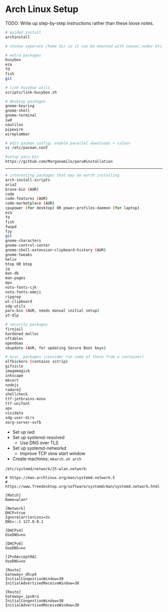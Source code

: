 # Arch Linux Setup

TODO: Write up step-by-step instructions rather than these loose notes.

```sh
# guided install
archinstall

# choose seperate /home dir so it can be mounted with noexec,nodev etc.
```

```sh
# extra packages
busybox
eza
fd
fish
git
```

```sh
# link busybox utils
scripts/link-busybox.sh
```

```sh
# desktop packages
gnome-keyring
gnome-shell
gnome-terminal
iwd
nautilus
pipewire
wireplumber
```

```sh
# edit pacman config; enable parallel downloads + colour
vi /etc/pacman.conf
```

<!--
```sh
#setup yay-bin
https://github.com/Jguer/yay#binary
```
-->

```sh
#setup paru-bin
https://github.com/Morganamilo/paru#installation
```

---

```sh
# interesting packages that may be worth installing
arch-install-scripts
aria2
brave-bin (AUR)
code
code-features (AUR)
code-marketplace (AUR)
cpupower (for desktop) OR power-profiles-daemon (for laptop)
eza
fd
fish
fwupd
fzy
git
gnome-characters
gnome-control-center
gnome-shell-extension-clipboard-history (AUR)
gnome-tweaks
helix
htop OR btop
jq
man-db
man-pages
mpv
noto-fonts-cjk
noto-fonts-emoji
ripgrep
wl-clipboard
xdg-utils
paru-bin (AUR, needs manual initial setup)
yt-dlp
```

```sh
# security packages
firejail
hardened_malloc
nftables
opendoas
sbupdate (AUR, for updating Secure Boot keys)
```

```sh
# misc. packages (consider run some of these from a container)
elfkickers (contains sstrip)
gifsicle
imagemagick
inkscape
mkcert
nodejs
radare2
shellcheck
ttf-jetbrains-mono
ttf-unifont
upx
visidata
xdg-user-dirs
xorg-server-xvfb
```

- Set up iwd
- Set up systemd-resolved
  - Use DNS over TLS
- Set up systemd-networkd
  - Improve TCP slow start window
- Create machines; `mkarch.sh arch`

`/etc/systemd/network/25-wlan.network`:
```
# https://man.archlinux.org/man/systemd.network.5
# https://www.freedesktop.org/software/systemd/man/systemd.network.html

[Match]
Name=wlan*

[Network]
DHCP=true
IgnoreCarrierLoss=3s
DNS=::1 127.0.0.1

[DHCPv4]
UseDNS=no

[DHCPv6]
UseDNS=no

[IPv6AcceptRA]
UseDNS=no

[Route]
Gateway=_dhcp4
InitialCongestionWindow=30
InitialAdvertisedReceiveWindow=30

[Route]
Gateway=_ipv6ra
InitialCongestionWindow=30
InitialAdvertisedReceiveWindow=30
```
